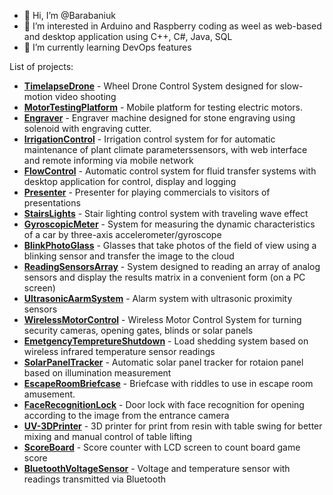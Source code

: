 - 👋 Hi, I’m @Barabaniuk
- 👀 I’m interested in Arduino and Raspberry coding as weel as web-based and desktop application using C++, C#, Java, SQL 
- 🌱 I’m currently learning DevOps features

List of projects:
* [**TimelapseDrone**](https://github.com/Barabaniuk/TimelapseDrone)         - Wheel Drone Control System designed for slow-motion video shooting
* [**MotorTestingPlatform**](https://github.com/Barabaniuk/MotorTestingPlatform)          - Mobile platform for testing electric motors.
* [**Engraver**](https://github.com/Barabaniuk/Engraver)          - Engraver machine designed for stone engraving using solenoid with engraving cutter.
* [**IrrigationControl**](https://github.com/Brabn/IrrigationControl)          - Irrigation control system for for automatic maintenance of plant climate parameterssensors, with web interface and remote informing via mobile network
* [**FlowControl**](https://github.com/Brabn/FlowControl)    - Automatic control system for fluid transfer systems with desktop application for control, display and logging
* [**Presenter**](https://github.com/Brabn/Presenter) - Presenter for playing commercials to visitors of presentations
* [**StairsLights**](https://github.com/Brabn/StairsLights/) - Stair lighting control system with traveling wave effect
* [**GyroscopicMeter**](https://github.com/Brabn/GyroscopicMeter/) - System for measuring the dynamic characteristics of a car by three-axis accelerometer/gyroscope
* [**BlinkPhotoGlass**](https://github.com/Brabn/BlinkPhotoGlasses/) - Glasses that take photos of the field of view using a blinking sensor and transfer the image to the cloud
* [**ReadingSensorsArray**](https://github.com/Brabn/ReadingSensorsArray/) - System designed to reading an array of analog sensors and display the results matrix in a convenient form (on a PC screen)
* [**UltrasonicAarmSystem**](https://github.com/Brabn/UltrasonicAarmSystem/) - Alarm system with ultrasonic proximity sensors
* [**WirelessMotorControl**](https://github.com/Brabn/WirelessMotorControl/) - Wireless Motor Control System for turning security cameras, opening gates, blinds or solar panels
* [**EmetgencyTempretureShutdown**](https://github.com/Brabn/EmetgencyTempretureShutdown/) - Load shedding system based on wireless infrared temperature sensor readings
* [**SolarPanelTracker**](https://github.com/Brabn/SolarPanelTracker/) - Automatic solar panel tracker for rotaion panel based on illumination measurement
* [**EscapeRoomBriefcase**](https://github.com/Brabn/EscapeRoomBriefcase/) - Briefcase with riddles to use in escape room amusement.
* [**FaceRecognitionLock**](https://github.com/Brabn/FaceRecognitionLock/) - Door lock with face recognition for opening according to the image from the entrance camera
* [**UV-3DPrinter**](https://github.com/Brabn/UV-3DPrinter/) - 3D printer for print from resin with table swing for better mixing and manual control of table lifting
* [**ScoreBoard**](https://github.com/Brabn/ScoreBoard/) - Score counter with LCD screen to count board game score
* [**BluetoothVoltageSensor**](https://github.com/Brabn/BluetoothVoltageSensor/) - Voltage and temperature sensor with readings transmitted via Bluetooth
<!---
Barabaniuk/Barabaniuk is a ✨ special ✨ repository because its `README.md` (this file) appears on your GitHub profile.
You can click the Preview link to take a look at your changes.
--->
